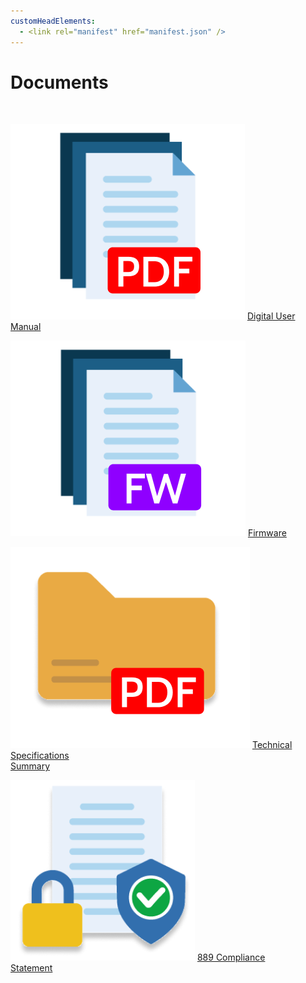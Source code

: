 ```yaml
---
customHeadElements:
  - <link rel="manifest" href="manifest.json" />
---
```


<div className='docs_title'>
  <h1>Documents</h1>
</div>


<br/>

<div className='column_2_images'>

<div className='level_image_column'>

  [![Digital User Manual](/img/CDE/pdf-doc-icon.png)](/docs/CoDroneEDU/Documents/Digital-User-Manual)
  [Digital User Manual](/docs/CoDroneEDU/Documents/Digital-User-Manual)

  [![Firmware](/img/CDE/firmware-icon.png)](/docs/CoDroneEDU/Documents/Firmware)
  [Firmware](/docs/CoDroneEDU/Documents/Firmware)

</div>

</div>

<div className='column_2_images'>

<div className='level_image_column'>

  [![Technical Specifications<br />Summary](/img/CDE/pdf-folder-icon.png)](/docs/CoDroneEDU/Documents/Technical-Specifications-Summary)
  [Technical Specifications<br />Summary](/docs/CoDroneEDU/Documents/Technical-Specifications-Summary)

  <!-- [![Complete User and<br />Safety Guide](/img/CDE/safety-guide-icon.png)](/docs/CoDroneEDU/Documents/Complete-User-and-Safety-Guide)
  [Complete User and<br />Safety Guide](/docs/CoDroneEDU/Documents/Complete-User-and-Safety-Guide) -->

  [![889 Compliance<br />Statement](/img/CDE/889-compliance-statement-icon.png)](/docs/CoDroneEDU/Documents/889-Compliance-Statement)
  [889 Compliance<br />Statement](/docs/CoDroneEDU/Documents/889-Compliance-Statement)

</div>

<div id='blank'></div>

</div>